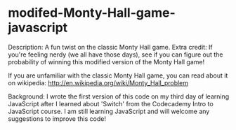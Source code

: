 # modifed-Monty-Hall-game-javascript

Description:
A fun twist on the classic Monty Hall game. Extra credit: If you're feeling nerdy (we all have those days), see if you can figure out the probability of winning this modified version of the Monty Hall game!

If you are unfamiliar with the classic Monty Hall game, you can read about it on wikipedia:
http://en.wikipedia.org/wiki/Monty_Hall_problem

Background:
I wrote the first version of this code on my third day of learning JavaScript after I learned about 'Switch' from the Codecademy Intro to JavaScript course. I am still learning JavaScript and will welcome any suggestions to improve this code!
